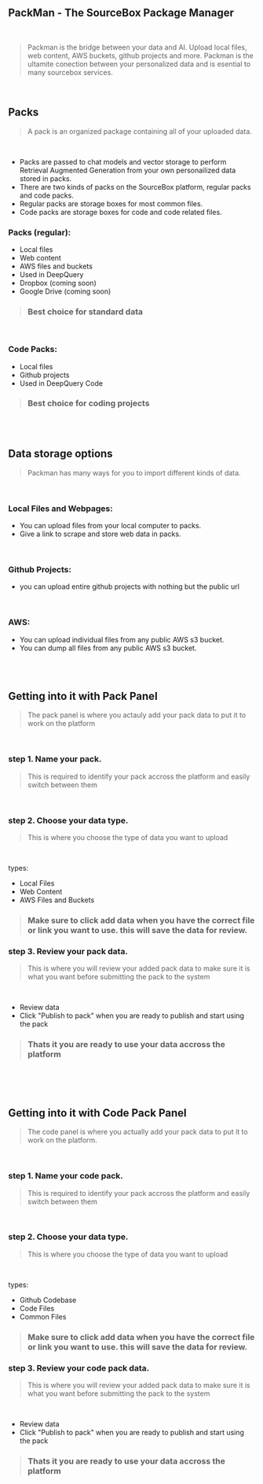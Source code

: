 ## PackMan - The SourceBox Package Manager

<br/>

> Packman is the bridge between your data and AI. Upload local files, web content, AWS buckets, github projects and more. Packman is the ultamite conection between your personalized data and is esential to many sourcebox services.

<br>

## Packs

> A pack is an organized package containing all of your uploaded data.

<br/>

- Packs are passed to chat models and vector storage to perform Retrieval Augmented Generation from your own personailized data stored in packs.
- There are two kinds of packs on the SourceBox platform, regular packs and code packs.
- Regular packs are storage boxes for most common files.
- Code packs are storage boxes for code and code related files.

### Packs (regular):
- Local files
- Web content
- AWS files and buckets
- Used in DeepQuery
- Dropbox (coming soon)
- Google Drive (coming soon)

> ### Best choice for standard data
<br/>

### Code Packs:

- Local files
- Github projects
- Used in DeepQuery Code

> ### Best choice for coding projects

<br>
<br>

## Data storage options

> Packman has many ways for you to import different kinds of data.

<br/>

### Local Files and Webpages:
- You can upload files from your local computer to packs.
- Give a link to scrape and store web data in packs.

<br/>

### Github Projects:
- you can upload entire github projects with nothing but the public url

<br/>

### AWS:
- You can upload individual files from any public AWS s3 bucket.
- You can dump all files from any public AWS s3 bucket.

<br>
<br>

## Getting into it with Pack Panel


> The pack panel is where you actauly add your pack data to put it to work on the platform

<br/>

### step 1. Name your pack. 

> This is required to identify your pack accross the platform and easily switch between them

<br/>

### step 2. Choose your data type.

> This is where you choose the type of data you want to upload

<br/>

types:
- Local Files
- Web Content
- AWS Files and Buckets

> ### Make sure to click add data when you have the correct file or link you want to use. this will save the data for review.

### step 3. Review your pack data. 

> This is where you will review your added pack data to make sure it is what you want before submitting the pack to the system

<br/>

- Review data
- Click "Publish to pack" when you are ready to publish and start using the pack

> ### Thats it you are ready to use your data accross the platform
<br>
<br>
<br>


## Getting into it with Code Pack Panel

> The code panel is where you actually add your pack data to put it to work on the platform.

<br/>

### step 1. Name your code pack. 

> This is required to identify your pack accross the platform and easily switch between them

<br/>

### step 2. Choose your data type.

> This is where you choose the type of data you want to upload

<br/>

types:
- Github Codebase
- Code Files
- Common Files

> ### Make sure to click add data when you have the correct file or link you want to use. this will save the data for review.

### step 3. Review your code pack data. 

> This is where you will review your added pack data to make sure it is what you want before submitting the pack to the system

<br/>

- Review data
- Click "Publish to pack" when you are ready to publish and start using the pack

> ### Thats it you are ready to use your data accross the platform
